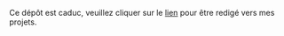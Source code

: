 Ce dépôt est caduc, veuillez cliquer sur le  <a href="https://github.com/ADL87">lien</a> pour être redigé vers mes projets.
